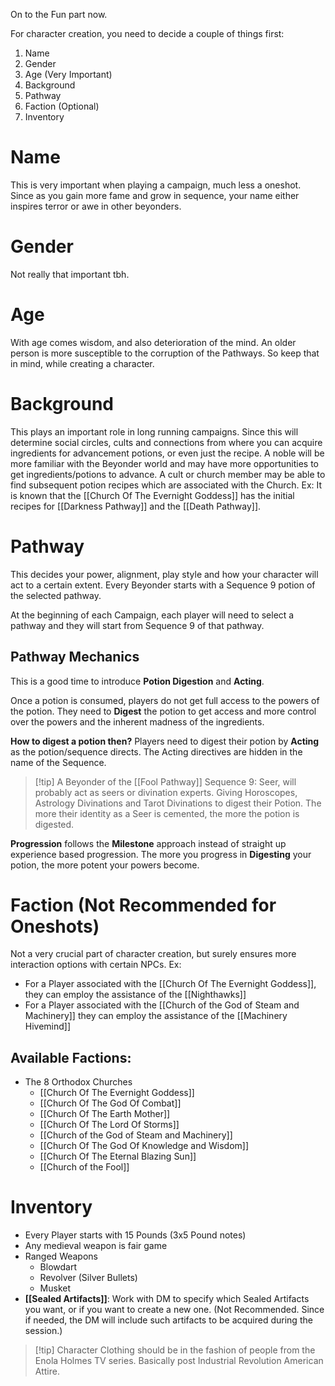 On to the Fun part now.

For character creation, you need to decide a couple of things first:
1. Name
2. Gender
3. Age (Very Important)
4. Background
5. Pathway
6. Faction (Optional)
7. Inventory

# Name
This is very important when playing a campaign, much less a oneshot. Since as you gain more fame and grow in sequence, your name either inspires terror or awe in other beyonders.

# Gender
Not really that important tbh.

# Age
With age comes wisdom, and also deterioration of the mind. An older person is more susceptible to the corruption of the Pathways. So keep that in mind, while creating a character.

# Background
This plays an important role in long running campaigns. Since this will determine social circles, cults and connections from where you can acquire ingredients for advancement potions, or even just the recipe.
A noble will be more familiar with the Beyonder world and may have more opportunities to get ingredients/potions to advance.
A cult or church member may be able to find subsequent potion recipes which are associated with the Church.
Ex: It is known that the [[Church Of The Evernight Goddess]] has the initial recipes for [[Darkness Pathway]] and the [[Death Pathway]].

# Pathway
This decides your power, alignment, play style and how your character will act to a certain extent. Every Beyonder starts with a Sequence 9 potion of the selected pathway.

At the beginning of each Campaign, each player will need to select a pathway and they will start from Sequence 9 of that pathway.

## Pathway Mechanics
This is a good time to introduce **Potion Digestion** and **Acting**.

Once a potion is consumed, players do not get full access to the powers of the potion. They need to **Digest** the potion to get access and more control over the powers and the inherent madness of the ingredients.

**How to digest a potion then?**
Players need to digest their potion by **Acting** as the potion/sequence directs. The Acting directives are hidden in the name of the Sequence.

> [!tip] A Beyonder of the [[Fool Pathway]] Sequence 9: Seer, will probably act as seers or divination experts. Giving Horoscopes, Astrology Divinations and Tarot Divinations to digest their Potion. The more their identity as a Seer is cemented, the more the potion is digested.

**Progression** follows the **Milestone** approach instead of straight up experience based progression. The more you progress in **Digesting** your potion, the more potent your powers become.

# Faction (Not Recommended for Oneshots)
Not a very crucial part of character creation, but surely ensures more interaction options with certain NPCs.
Ex:
- For a Player associated with the [[Church Of The Evernight Goddess]], they can employ the assistance of the [[Nighthawks]]
- For a Player associated with the [[Church of the God of Steam and Machinery]] they can employ the assistance of the [[Machinery Hivemind]]

## Available Factions:
- The 8 Orthodox Churches
	- [[Church Of The Evernight Goddess]]
	- [[Church Of The God Of Combat]]
	- [[Church Of The Earth Mother]]
	- [[Church Of The Lord Of Storms]]
	- [[Church of the God of Steam and Machinery]]
	- [[Church Of The God Of Knowledge and Wisdom]]
	- [[Church Of The Eternal Blazing Sun]]
	- [[Church of the Fool]]

# Inventory
- Every Player starts with 15 Pounds (3x5 Pound notes)
- Any medieval weapon is fair game
- Ranged Weapons
	- Blowdart
	- Revolver (Silver Bullets)
	- Musket
- **[[Sealed Artifacts]]**: Work with DM to specify which Sealed Artifacts you want, or if you want to create a new one. (Not Recommended. Since if needed, the DM will include such artifacts to be acquired during the session.)

> [!tip] Character Clothing should be in the fashion of people from the Enola Holmes TV series. Basically post Industrial Revolution American Attire.

